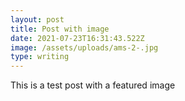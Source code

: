 ```yaml
---
layout: post
title: Post with image
date: 2021-07-23T16:31:43.522Z
image: /assets/uploads/ams-2-.jpg
type: writing
---
```

This is a test post with a featured image